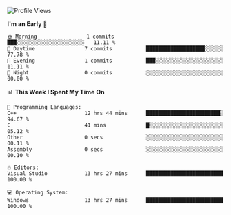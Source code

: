 <!--START_SECTION:waka-->
![Profile Views](http://img.shields.io/badge/Profile%20Views-2-blue)

**I'm an Early 🐤** 

```text
🌞 Morning                1 commits           ███░░░░░░░░░░░░░░░░░░░░░░   11.11 % 
🌆 Daytime                7 commits           ███████████████████░░░░░░   77.78 % 
🌃 Evening                1 commits           ███░░░░░░░░░░░░░░░░░░░░░░   11.11 % 
🌙 Night                  0 commits           ░░░░░░░░░░░░░░░░░░░░░░░░░   00.00 % 
```


📊 **This Week I Spent My Time On** 

```text
💬 Programming Languages: 
C++                      12 hrs 44 mins      ████████████████████████░   94.67 % 
C                        41 mins             █░░░░░░░░░░░░░░░░░░░░░░░░   05.12 % 
Other                    0 secs              ░░░░░░░░░░░░░░░░░░░░░░░░░   00.11 % 
Assembly                 0 secs              ░░░░░░░░░░░░░░░░░░░░░░░░░   00.10 % 

🔥 Editors: 
Visual Studio            13 hrs 27 mins      █████████████████████████   100.00 % 

💻 Operating System: 
Windows                  13 hrs 27 mins      █████████████████████████   100.00 % 
```


<!--END_SECTION:waka-->
